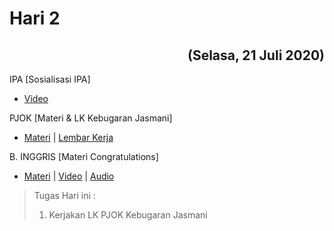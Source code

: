 # Hari 2
<h2 align="right">(Selasa, 21 Juli 2020) </h2>

IPA [Sosialisasi IPA]
* [Video](https://www.youtube.com/watch?reload=9&v=oWEgc-AE0pw&feature=youtu.be )

PJOK [Materi & LK Kebugaran Jasmani]
* [Materi](https://github.com/Abdullahsams/School-Recap/tree/master/Minggu%201/Hari%202/PPT%20KEBUGARAN%20JASMANI%20ke%201.pptx) | [Lembar Kerja](https://github.com/Abdullahsams/School-Recap/tree/master/Minggu%201/Hari%202/LK%20KEBUGARAN%201%20kls%209.docx)

B. INGGRIS [Materi Congratulations]   
* [Materi](https://github.com/Abdullahsams/School-Recap/tree/master/Minggu%201/Hari%202/MATERI%201%20CONGRATS.docx) | [Video](https://youtu.be/dA1JsUEAH7Y) | [Audio](https://github.com/Abdullahsams/School-Recap/tree/master/Minggu%201/Hari%202/listening%20text%201.m4a)

> Tugas Hari ini :
> 1. Kerjakan LK PJOK Kebugaran Jasmani